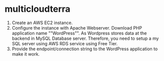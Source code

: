 # multicloudterra
1. Create an AWS EC2 instance. 
2. Configure the instance with Apache Webserver. Download PHP application name ""WordPress"". As Wordpress stores data at the backend in MySQL Database server. Therefore, you need    to setup a my SQL server using AWS RDS service using Free Tier. 
3. Provide the endpoint/connection string to the WordPress application to make it work.
